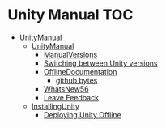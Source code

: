 Unity Manual TOC
================

 - [UnityManual](UnityManual)
	 - [UnityManual](UnityManual_1)
		 - [ManualVersions](ManualVersions)
		 - [Switching between Unity versions](SwitchingDocumentationVersions)
		 - [OfflineDocumentation](OfflineDocumentation)
			 - [github bytes](githubbytes)
		 - [WhatsNew56](WhatsNew56)
		 - [Leave Feedback](LeaveFeedback)
	 - [InstallingUnity](InstallingUnity)
		 - [Deploying Unity Offline](DeployingUnityOffline)

